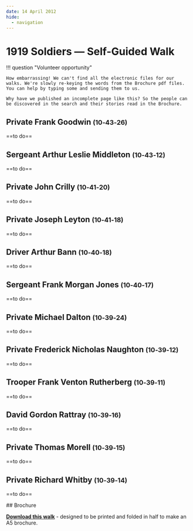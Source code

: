 ```yaml
---
date: 14 April 2012
hide:
  - navigation
---
```


# 1919 Soldiers — Self-Guided Walk

!!! question "Volunteer opportunity"

    How embarrassing! We can't find all the electronic files for our walks. We're slowly re-keying the words from the Brochure pdf files. You can help by typing some and sending them to us. 
    
    Why have we published an incomplete page like this? So the people can be discovered in the search and their stories read in the Brochure.


## Private Frank Goodwin <small>(10‑43‑26)</small>

==to do==

## Sergeant Arthur Leslie Middleton <small>(10‑43‑12)</small>

==to do==

## Private John Crilly <small>(10‑41‑20)</small>

==to do==

## Private Joseph Leyton <small>(10‑41‑18)</small>

==to do==

## Driver Arthur Bann <small>(10‑40‑18)</small>

==to do==

## Sergeant Frank Morgan Jones <small>(10‑40‑17)</small>

==to do==

## Private Michael Dalton <small>(10‑39‑24)</small>

==to do==


## Private Frederick Nicholas Naughton <small>(10‑39‑12)</small>

==to do==

## Trooper Frank Venton Rutherberg <small>(10‑39‑11)</small>

==to do==

## David Gordon Rattray <small>(10‑39‑16)</small>

==to do==

## Private Thomas Morell <small>(10‑39‑15)</small>

==to do==


## Private Richard Whitby <small>(10‑39‑14)</small>

==to do==

<div class="noprint" markdown="1">
## Brochure

**[Download this walk](../assets/guides/1919-soldiers.pdf)** - designed to be printed and folded in half to make an A5 brochure.

</div>
